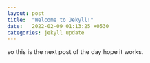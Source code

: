 ```yaml
---
layout: post
title:  "Welcome to Jekyll!"
date:   2022-02-09 01:13:25 +0530
categories: jekyll update
---
```

so this is the next post of the day hope it works.